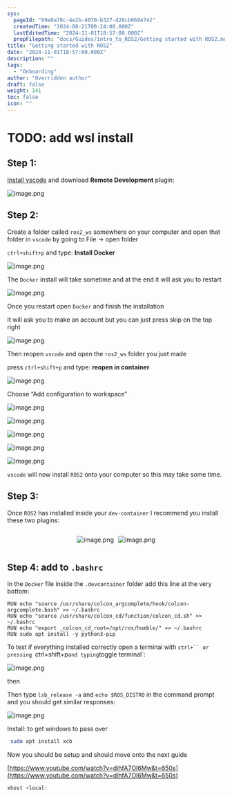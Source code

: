 ```yaml
---
sys:
  pageId: "89e0a78c-4e2b-4070-b327-d28cb0694742"
  createdTime: "2024-08-21T00:24:00.000Z"
  lastEditedTime: "2024-11-01T18:57:00.000Z"
  propFilepath: "docs/Guides/intro_to_ROS2/Getting started with ROS2.md"
title: "Getting started with ROS2"
date: "2024-11-01T18:57:00.000Z"
description: ""
tags:
  - "Onboarding"
author: "Overridden author"
draft: false
weight: 141
toc: false
icon: ""
---
```


# TODO: add wsl install

## Step 1:

[Install vscode](https://code.visualstudio.com/download) and download **Remote Development** plugin:

![image.png](https://prod-files-secure.s3.us-west-2.amazonaws.com/d518164a-d88e-44d1-a4ee-3adb3bd8bce0/efb52993-1881-4a40-b95e-6f020334f022/image.png?X-Amz-Algorithm=AWS4-HMAC-SHA256&X-Amz-Content-Sha256=UNSIGNED-PAYLOAD&X-Amz-Credential=ASIAZI2LB466TNP5V4QB%2F20250218%2Fus-west-2%2Fs3%2Faws4_request&X-Amz-Date=20250218T150820Z&X-Amz-Expires=3600&X-Amz-Security-Token=IQoJb3JpZ2luX2VjEGcaCXVzLXdlc3QtMiJHMEUCIQC4ycnCcuYpNCZQmB%2B%2FSbyertsVN6jZhwewuGFzhd9%2BPQIgfE7667hZDzntzkR1q8OYgLL1i0ZxDBQ7WdxVhLCt5mQqiAQIkP%2F%2F%2F%2F%2F%2F%2F%2F%2F%2FARAAGgw2Mzc0MjMxODM4MDUiDMgD4ZAAhtX%2FFsXO%2BircA00Cev6Z%2BScT%2Bc8cJJKrQjzikZjg2tV13XOwdohDferv4c6Rdq11CIk3mCjYKFZFxly8Z03SqLB1F54%2B%2F5Cj2ShDW5ry3zbCKLkJOS0J61lCoblI2V8BC%2F3kc64lgaWuOD3D%2FWMwuEMKSX4tO6KLKQGqY9fpuCXfiLtkx6TEUX5OLHVMMoI4%2BBlTDVwtrTAFRsCP2J6SWiJT9a6l%2B3yedT%2B9NuInEma7bKnWZl4ZqsUg2Wo8xTlrVL4a3f%2FvjlKiGd0l6MaDhN6QE%2FhKtqvCEhb3UOqDmVSi34Wepn9hCwfSUQwzxwP23DPTzzly7lwTWQb72VKAyv7PHOo8OFi%2B%2BqGnFhZGlC75ErN%2BcFVovpRZA2hy6ZDNBhWGnWxZkWlYRc2a5NxywXzkCG5JzsA3ZIAp6DT%2BttwfqC9F4OUoqmCgBMk1C%2F%2BUA%2BhpGQWXzKA%2FF%2Ba18bi29AKHhzmX9%2BnxysAARm0nTK2e6V868Gn7smi1VaBXl9V0ZvzspPysbcMIsPxPOlLSbllWCOg8O9%2FF8WLdHvW0gKkx3qKIxVwuoYgsGmQUQ2XeTkbnYygnQ1mg9ZbbM990d0Dsb6OnP8paK9VgCgNYxpLngyv7zPQnnVHKfC628W09KBjpyGgUMOKx0r0GOqUBFsDOhrvJS5ZBFLWGWKP450ux%2BENOzj0nAlBZ2ZuQCY2iwgTzYpH3Rup7KIx6tcv%2BqYhpqL6%2FLpE5r%2BY3K1TXlPdbveXLRcM1g043%2BcRDX4uCSucjACncbdUcqL9m0qsYIaiADtTl0akMq9haWW8mExpNgLpQ3RB5p2VSvo8j5QkMoE9jw84HboI5CX8k4iZTs%2FhDWgKODcqERHRVHpiZ8owKAbpV&X-Amz-Signature=b732ecd1c319846b9d3d0dfa3dbc6d9edc446ff982165efb4daa7f72a0e8974a&X-Amz-SignedHeaders=host&x-id=GetObject)

## Step 2:

Create a folder called `ros2_ws` somewhere on your computer and open that folder in `vscode` by going to File → open folder 

`ctrl+shift+p` and type: **Install Docker**

![image.png](https://prod-files-secure.s3.us-west-2.amazonaws.com/d518164a-d88e-44d1-a4ee-3adb3bd8bce0/2269dc0e-1cd5-47ff-bceb-c04ad9b2eab0/image.png?X-Amz-Algorithm=AWS4-HMAC-SHA256&X-Amz-Content-Sha256=UNSIGNED-PAYLOAD&X-Amz-Credential=ASIAZI2LB466TNP5V4QB%2F20250218%2Fus-west-2%2Fs3%2Faws4_request&X-Amz-Date=20250218T150820Z&X-Amz-Expires=3600&X-Amz-Security-Token=IQoJb3JpZ2luX2VjEGcaCXVzLXdlc3QtMiJHMEUCIQC4ycnCcuYpNCZQmB%2B%2FSbyertsVN6jZhwewuGFzhd9%2BPQIgfE7667hZDzntzkR1q8OYgLL1i0ZxDBQ7WdxVhLCt5mQqiAQIkP%2F%2F%2F%2F%2F%2F%2F%2F%2F%2FARAAGgw2Mzc0MjMxODM4MDUiDMgD4ZAAhtX%2FFsXO%2BircA00Cev6Z%2BScT%2Bc8cJJKrQjzikZjg2tV13XOwdohDferv4c6Rdq11CIk3mCjYKFZFxly8Z03SqLB1F54%2B%2F5Cj2ShDW5ry3zbCKLkJOS0J61lCoblI2V8BC%2F3kc64lgaWuOD3D%2FWMwuEMKSX4tO6KLKQGqY9fpuCXfiLtkx6TEUX5OLHVMMoI4%2BBlTDVwtrTAFRsCP2J6SWiJT9a6l%2B3yedT%2B9NuInEma7bKnWZl4ZqsUg2Wo8xTlrVL4a3f%2FvjlKiGd0l6MaDhN6QE%2FhKtqvCEhb3UOqDmVSi34Wepn9hCwfSUQwzxwP23DPTzzly7lwTWQb72VKAyv7PHOo8OFi%2B%2BqGnFhZGlC75ErN%2BcFVovpRZA2hy6ZDNBhWGnWxZkWlYRc2a5NxywXzkCG5JzsA3ZIAp6DT%2BttwfqC9F4OUoqmCgBMk1C%2F%2BUA%2BhpGQWXzKA%2FF%2Ba18bi29AKHhzmX9%2BnxysAARm0nTK2e6V868Gn7smi1VaBXl9V0ZvzspPysbcMIsPxPOlLSbllWCOg8O9%2FF8WLdHvW0gKkx3qKIxVwuoYgsGmQUQ2XeTkbnYygnQ1mg9ZbbM990d0Dsb6OnP8paK9VgCgNYxpLngyv7zPQnnVHKfC628W09KBjpyGgUMOKx0r0GOqUBFsDOhrvJS5ZBFLWGWKP450ux%2BENOzj0nAlBZ2ZuQCY2iwgTzYpH3Rup7KIx6tcv%2BqYhpqL6%2FLpE5r%2BY3K1TXlPdbveXLRcM1g043%2BcRDX4uCSucjACncbdUcqL9m0qsYIaiADtTl0akMq9haWW8mExpNgLpQ3RB5p2VSvo8j5QkMoE9jw84HboI5CX8k4iZTs%2FhDWgKODcqERHRVHpiZ8owKAbpV&X-Amz-Signature=8ec6a145af865a7d33a59350a7257a5684dfa594c276921ce8550ec416ae84a1&X-Amz-SignedHeaders=host&x-id=GetObject)

The `Docker` install will take sometime and at the end it will ask you to restart

![image.png](https://prod-files-secure.s3.us-west-2.amazonaws.com/d518164a-d88e-44d1-a4ee-3adb3bd8bce0/ed233f78-be33-4b1f-b89c-9c346c0e961e/image.png?X-Amz-Algorithm=AWS4-HMAC-SHA256&X-Amz-Content-Sha256=UNSIGNED-PAYLOAD&X-Amz-Credential=ASIAZI2LB466TNP5V4QB%2F20250218%2Fus-west-2%2Fs3%2Faws4_request&X-Amz-Date=20250218T150820Z&X-Amz-Expires=3600&X-Amz-Security-Token=IQoJb3JpZ2luX2VjEGcaCXVzLXdlc3QtMiJHMEUCIQC4ycnCcuYpNCZQmB%2B%2FSbyertsVN6jZhwewuGFzhd9%2BPQIgfE7667hZDzntzkR1q8OYgLL1i0ZxDBQ7WdxVhLCt5mQqiAQIkP%2F%2F%2F%2F%2F%2F%2F%2F%2F%2FARAAGgw2Mzc0MjMxODM4MDUiDMgD4ZAAhtX%2FFsXO%2BircA00Cev6Z%2BScT%2Bc8cJJKrQjzikZjg2tV13XOwdohDferv4c6Rdq11CIk3mCjYKFZFxly8Z03SqLB1F54%2B%2F5Cj2ShDW5ry3zbCKLkJOS0J61lCoblI2V8BC%2F3kc64lgaWuOD3D%2FWMwuEMKSX4tO6KLKQGqY9fpuCXfiLtkx6TEUX5OLHVMMoI4%2BBlTDVwtrTAFRsCP2J6SWiJT9a6l%2B3yedT%2B9NuInEma7bKnWZl4ZqsUg2Wo8xTlrVL4a3f%2FvjlKiGd0l6MaDhN6QE%2FhKtqvCEhb3UOqDmVSi34Wepn9hCwfSUQwzxwP23DPTzzly7lwTWQb72VKAyv7PHOo8OFi%2B%2BqGnFhZGlC75ErN%2BcFVovpRZA2hy6ZDNBhWGnWxZkWlYRc2a5NxywXzkCG5JzsA3ZIAp6DT%2BttwfqC9F4OUoqmCgBMk1C%2F%2BUA%2BhpGQWXzKA%2FF%2Ba18bi29AKHhzmX9%2BnxysAARm0nTK2e6V868Gn7smi1VaBXl9V0ZvzspPysbcMIsPxPOlLSbllWCOg8O9%2FF8WLdHvW0gKkx3qKIxVwuoYgsGmQUQ2XeTkbnYygnQ1mg9ZbbM990d0Dsb6OnP8paK9VgCgNYxpLngyv7zPQnnVHKfC628W09KBjpyGgUMOKx0r0GOqUBFsDOhrvJS5ZBFLWGWKP450ux%2BENOzj0nAlBZ2ZuQCY2iwgTzYpH3Rup7KIx6tcv%2BqYhpqL6%2FLpE5r%2BY3K1TXlPdbveXLRcM1g043%2BcRDX4uCSucjACncbdUcqL9m0qsYIaiADtTl0akMq9haWW8mExpNgLpQ3RB5p2VSvo8j5QkMoE9jw84HboI5CX8k4iZTs%2FhDWgKODcqERHRVHpiZ8owKAbpV&X-Amz-Signature=de7d17e80c09c55da138ffd22708583dc8bfa54e38faca8b22eece0c9643e28b&X-Amz-SignedHeaders=host&x-id=GetObject)

Once you restart open `Docker` and finish the installation

It will ask you to make an account but you can just press skip on the top right

![image.png](https://prod-files-secure.s3.us-west-2.amazonaws.com/d518164a-d88e-44d1-a4ee-3adb3bd8bce0/21010ad9-1659-4fd9-9f59-9932a09b2a3d/image.png?X-Amz-Algorithm=AWS4-HMAC-SHA256&X-Amz-Content-Sha256=UNSIGNED-PAYLOAD&X-Amz-Credential=ASIAZI2LB466TNP5V4QB%2F20250218%2Fus-west-2%2Fs3%2Faws4_request&X-Amz-Date=20250218T150820Z&X-Amz-Expires=3600&X-Amz-Security-Token=IQoJb3JpZ2luX2VjEGcaCXVzLXdlc3QtMiJHMEUCIQC4ycnCcuYpNCZQmB%2B%2FSbyertsVN6jZhwewuGFzhd9%2BPQIgfE7667hZDzntzkR1q8OYgLL1i0ZxDBQ7WdxVhLCt5mQqiAQIkP%2F%2F%2F%2F%2F%2F%2F%2F%2F%2FARAAGgw2Mzc0MjMxODM4MDUiDMgD4ZAAhtX%2FFsXO%2BircA00Cev6Z%2BScT%2Bc8cJJKrQjzikZjg2tV13XOwdohDferv4c6Rdq11CIk3mCjYKFZFxly8Z03SqLB1F54%2B%2F5Cj2ShDW5ry3zbCKLkJOS0J61lCoblI2V8BC%2F3kc64lgaWuOD3D%2FWMwuEMKSX4tO6KLKQGqY9fpuCXfiLtkx6TEUX5OLHVMMoI4%2BBlTDVwtrTAFRsCP2J6SWiJT9a6l%2B3yedT%2B9NuInEma7bKnWZl4ZqsUg2Wo8xTlrVL4a3f%2FvjlKiGd0l6MaDhN6QE%2FhKtqvCEhb3UOqDmVSi34Wepn9hCwfSUQwzxwP23DPTzzly7lwTWQb72VKAyv7PHOo8OFi%2B%2BqGnFhZGlC75ErN%2BcFVovpRZA2hy6ZDNBhWGnWxZkWlYRc2a5NxywXzkCG5JzsA3ZIAp6DT%2BttwfqC9F4OUoqmCgBMk1C%2F%2BUA%2BhpGQWXzKA%2FF%2Ba18bi29AKHhzmX9%2BnxysAARm0nTK2e6V868Gn7smi1VaBXl9V0ZvzspPysbcMIsPxPOlLSbllWCOg8O9%2FF8WLdHvW0gKkx3qKIxVwuoYgsGmQUQ2XeTkbnYygnQ1mg9ZbbM990d0Dsb6OnP8paK9VgCgNYxpLngyv7zPQnnVHKfC628W09KBjpyGgUMOKx0r0GOqUBFsDOhrvJS5ZBFLWGWKP450ux%2BENOzj0nAlBZ2ZuQCY2iwgTzYpH3Rup7KIx6tcv%2BqYhpqL6%2FLpE5r%2BY3K1TXlPdbveXLRcM1g043%2BcRDX4uCSucjACncbdUcqL9m0qsYIaiADtTl0akMq9haWW8mExpNgLpQ3RB5p2VSvo8j5QkMoE9jw84HboI5CX8k4iZTs%2FhDWgKODcqERHRVHpiZ8owKAbpV&X-Amz-Signature=d2d8670954c95ed75df59ba020e1c366cdc88603283c18f3a46138f908d4660d&X-Amz-SignedHeaders=host&x-id=GetObject)

Then reopen `vscode` and open the `ros2_ws` folder you just made

press `ctrl+shift+p` and type: **reopen in container**

![image.png](https://prod-files-secure.s3.us-west-2.amazonaws.com/d518164a-d88e-44d1-a4ee-3adb3bd8bce0/4e93b8c2-41ad-488c-8095-c74205196118/image.png?X-Amz-Algorithm=AWS4-HMAC-SHA256&X-Amz-Content-Sha256=UNSIGNED-PAYLOAD&X-Amz-Credential=ASIAZI2LB466TNP5V4QB%2F20250218%2Fus-west-2%2Fs3%2Faws4_request&X-Amz-Date=20250218T150820Z&X-Amz-Expires=3600&X-Amz-Security-Token=IQoJb3JpZ2luX2VjEGcaCXVzLXdlc3QtMiJHMEUCIQC4ycnCcuYpNCZQmB%2B%2FSbyertsVN6jZhwewuGFzhd9%2BPQIgfE7667hZDzntzkR1q8OYgLL1i0ZxDBQ7WdxVhLCt5mQqiAQIkP%2F%2F%2F%2F%2F%2F%2F%2F%2F%2FARAAGgw2Mzc0MjMxODM4MDUiDMgD4ZAAhtX%2FFsXO%2BircA00Cev6Z%2BScT%2Bc8cJJKrQjzikZjg2tV13XOwdohDferv4c6Rdq11CIk3mCjYKFZFxly8Z03SqLB1F54%2B%2F5Cj2ShDW5ry3zbCKLkJOS0J61lCoblI2V8BC%2F3kc64lgaWuOD3D%2FWMwuEMKSX4tO6KLKQGqY9fpuCXfiLtkx6TEUX5OLHVMMoI4%2BBlTDVwtrTAFRsCP2J6SWiJT9a6l%2B3yedT%2B9NuInEma7bKnWZl4ZqsUg2Wo8xTlrVL4a3f%2FvjlKiGd0l6MaDhN6QE%2FhKtqvCEhb3UOqDmVSi34Wepn9hCwfSUQwzxwP23DPTzzly7lwTWQb72VKAyv7PHOo8OFi%2B%2BqGnFhZGlC75ErN%2BcFVovpRZA2hy6ZDNBhWGnWxZkWlYRc2a5NxywXzkCG5JzsA3ZIAp6DT%2BttwfqC9F4OUoqmCgBMk1C%2F%2BUA%2BhpGQWXzKA%2FF%2Ba18bi29AKHhzmX9%2BnxysAARm0nTK2e6V868Gn7smi1VaBXl9V0ZvzspPysbcMIsPxPOlLSbllWCOg8O9%2FF8WLdHvW0gKkx3qKIxVwuoYgsGmQUQ2XeTkbnYygnQ1mg9ZbbM990d0Dsb6OnP8paK9VgCgNYxpLngyv7zPQnnVHKfC628W09KBjpyGgUMOKx0r0GOqUBFsDOhrvJS5ZBFLWGWKP450ux%2BENOzj0nAlBZ2ZuQCY2iwgTzYpH3Rup7KIx6tcv%2BqYhpqL6%2FLpE5r%2BY3K1TXlPdbveXLRcM1g043%2BcRDX4uCSucjACncbdUcqL9m0qsYIaiADtTl0akMq9haWW8mExpNgLpQ3RB5p2VSvo8j5QkMoE9jw84HboI5CX8k4iZTs%2FhDWgKODcqERHRVHpiZ8owKAbpV&X-Amz-Signature=ef1288f932f1fa3619e00bdd3dda02492377a2cc786775bd0b4e4b32b303c78c&X-Amz-SignedHeaders=host&x-id=GetObject)

Choose “Add configuration to workspace”

![image.png](https://prod-files-secure.s3.us-west-2.amazonaws.com/d518164a-d88e-44d1-a4ee-3adb3bd8bce0/9560b282-5060-4989-ba37-97e7b2c22476/image.png?X-Amz-Algorithm=AWS4-HMAC-SHA256&X-Amz-Content-Sha256=UNSIGNED-PAYLOAD&X-Amz-Credential=ASIAZI2LB466TNP5V4QB%2F20250218%2Fus-west-2%2Fs3%2Faws4_request&X-Amz-Date=20250218T150820Z&X-Amz-Expires=3600&X-Amz-Security-Token=IQoJb3JpZ2luX2VjEGcaCXVzLXdlc3QtMiJHMEUCIQC4ycnCcuYpNCZQmB%2B%2FSbyertsVN6jZhwewuGFzhd9%2BPQIgfE7667hZDzntzkR1q8OYgLL1i0ZxDBQ7WdxVhLCt5mQqiAQIkP%2F%2F%2F%2F%2F%2F%2F%2F%2F%2FARAAGgw2Mzc0MjMxODM4MDUiDMgD4ZAAhtX%2FFsXO%2BircA00Cev6Z%2BScT%2Bc8cJJKrQjzikZjg2tV13XOwdohDferv4c6Rdq11CIk3mCjYKFZFxly8Z03SqLB1F54%2B%2F5Cj2ShDW5ry3zbCKLkJOS0J61lCoblI2V8BC%2F3kc64lgaWuOD3D%2FWMwuEMKSX4tO6KLKQGqY9fpuCXfiLtkx6TEUX5OLHVMMoI4%2BBlTDVwtrTAFRsCP2J6SWiJT9a6l%2B3yedT%2B9NuInEma7bKnWZl4ZqsUg2Wo8xTlrVL4a3f%2FvjlKiGd0l6MaDhN6QE%2FhKtqvCEhb3UOqDmVSi34Wepn9hCwfSUQwzxwP23DPTzzly7lwTWQb72VKAyv7PHOo8OFi%2B%2BqGnFhZGlC75ErN%2BcFVovpRZA2hy6ZDNBhWGnWxZkWlYRc2a5NxywXzkCG5JzsA3ZIAp6DT%2BttwfqC9F4OUoqmCgBMk1C%2F%2BUA%2BhpGQWXzKA%2FF%2Ba18bi29AKHhzmX9%2BnxysAARm0nTK2e6V868Gn7smi1VaBXl9V0ZvzspPysbcMIsPxPOlLSbllWCOg8O9%2FF8WLdHvW0gKkx3qKIxVwuoYgsGmQUQ2XeTkbnYygnQ1mg9ZbbM990d0Dsb6OnP8paK9VgCgNYxpLngyv7zPQnnVHKfC628W09KBjpyGgUMOKx0r0GOqUBFsDOhrvJS5ZBFLWGWKP450ux%2BENOzj0nAlBZ2ZuQCY2iwgTzYpH3Rup7KIx6tcv%2BqYhpqL6%2FLpE5r%2BY3K1TXlPdbveXLRcM1g043%2BcRDX4uCSucjACncbdUcqL9m0qsYIaiADtTl0akMq9haWW8mExpNgLpQ3RB5p2VSvo8j5QkMoE9jw84HboI5CX8k4iZTs%2FhDWgKODcqERHRVHpiZ8owKAbpV&X-Amz-Signature=559f7b9dbecdac8c6fa51a2ced9f3a9e6b0d69319a6c25f78165c85ffee7277a&X-Amz-SignedHeaders=host&x-id=GetObject)

![image.png](https://prod-files-secure.s3.us-west-2.amazonaws.com/d518164a-d88e-44d1-a4ee-3adb3bd8bce0/2ee63f81-886b-48e8-a553-dc6e5eac99e4/image.png?X-Amz-Algorithm=AWS4-HMAC-SHA256&X-Amz-Content-Sha256=UNSIGNED-PAYLOAD&X-Amz-Credential=ASIAZI2LB466TNP5V4QB%2F20250218%2Fus-west-2%2Fs3%2Faws4_request&X-Amz-Date=20250218T150820Z&X-Amz-Expires=3600&X-Amz-Security-Token=IQoJb3JpZ2luX2VjEGcaCXVzLXdlc3QtMiJHMEUCIQC4ycnCcuYpNCZQmB%2B%2FSbyertsVN6jZhwewuGFzhd9%2BPQIgfE7667hZDzntzkR1q8OYgLL1i0ZxDBQ7WdxVhLCt5mQqiAQIkP%2F%2F%2F%2F%2F%2F%2F%2F%2F%2FARAAGgw2Mzc0MjMxODM4MDUiDMgD4ZAAhtX%2FFsXO%2BircA00Cev6Z%2BScT%2Bc8cJJKrQjzikZjg2tV13XOwdohDferv4c6Rdq11CIk3mCjYKFZFxly8Z03SqLB1F54%2B%2F5Cj2ShDW5ry3zbCKLkJOS0J61lCoblI2V8BC%2F3kc64lgaWuOD3D%2FWMwuEMKSX4tO6KLKQGqY9fpuCXfiLtkx6TEUX5OLHVMMoI4%2BBlTDVwtrTAFRsCP2J6SWiJT9a6l%2B3yedT%2B9NuInEma7bKnWZl4ZqsUg2Wo8xTlrVL4a3f%2FvjlKiGd0l6MaDhN6QE%2FhKtqvCEhb3UOqDmVSi34Wepn9hCwfSUQwzxwP23DPTzzly7lwTWQb72VKAyv7PHOo8OFi%2B%2BqGnFhZGlC75ErN%2BcFVovpRZA2hy6ZDNBhWGnWxZkWlYRc2a5NxywXzkCG5JzsA3ZIAp6DT%2BttwfqC9F4OUoqmCgBMk1C%2F%2BUA%2BhpGQWXzKA%2FF%2Ba18bi29AKHhzmX9%2BnxysAARm0nTK2e6V868Gn7smi1VaBXl9V0ZvzspPysbcMIsPxPOlLSbllWCOg8O9%2FF8WLdHvW0gKkx3qKIxVwuoYgsGmQUQ2XeTkbnYygnQ1mg9ZbbM990d0Dsb6OnP8paK9VgCgNYxpLngyv7zPQnnVHKfC628W09KBjpyGgUMOKx0r0GOqUBFsDOhrvJS5ZBFLWGWKP450ux%2BENOzj0nAlBZ2ZuQCY2iwgTzYpH3Rup7KIx6tcv%2BqYhpqL6%2FLpE5r%2BY3K1TXlPdbveXLRcM1g043%2BcRDX4uCSucjACncbdUcqL9m0qsYIaiADtTl0akMq9haWW8mExpNgLpQ3RB5p2VSvo8j5QkMoE9jw84HboI5CX8k4iZTs%2FhDWgKODcqERHRVHpiZ8owKAbpV&X-Amz-Signature=9400a55e9bb5c8b01c05432eb1e6ff5b0320b42d3615499927f897023065b230&X-Amz-SignedHeaders=host&x-id=GetObject)

![image.png](https://prod-files-secure.s3.us-west-2.amazonaws.com/d518164a-d88e-44d1-a4ee-3adb3bd8bce0/ae1580b2-b048-407e-aed9-b584224a7a04/image.png?X-Amz-Algorithm=AWS4-HMAC-SHA256&X-Amz-Content-Sha256=UNSIGNED-PAYLOAD&X-Amz-Credential=ASIAZI2LB466TNP5V4QB%2F20250218%2Fus-west-2%2Fs3%2Faws4_request&X-Amz-Date=20250218T150820Z&X-Amz-Expires=3600&X-Amz-Security-Token=IQoJb3JpZ2luX2VjEGcaCXVzLXdlc3QtMiJHMEUCIQC4ycnCcuYpNCZQmB%2B%2FSbyertsVN6jZhwewuGFzhd9%2BPQIgfE7667hZDzntzkR1q8OYgLL1i0ZxDBQ7WdxVhLCt5mQqiAQIkP%2F%2F%2F%2F%2F%2F%2F%2F%2F%2FARAAGgw2Mzc0MjMxODM4MDUiDMgD4ZAAhtX%2FFsXO%2BircA00Cev6Z%2BScT%2Bc8cJJKrQjzikZjg2tV13XOwdohDferv4c6Rdq11CIk3mCjYKFZFxly8Z03SqLB1F54%2B%2F5Cj2ShDW5ry3zbCKLkJOS0J61lCoblI2V8BC%2F3kc64lgaWuOD3D%2FWMwuEMKSX4tO6KLKQGqY9fpuCXfiLtkx6TEUX5OLHVMMoI4%2BBlTDVwtrTAFRsCP2J6SWiJT9a6l%2B3yedT%2B9NuInEma7bKnWZl4ZqsUg2Wo8xTlrVL4a3f%2FvjlKiGd0l6MaDhN6QE%2FhKtqvCEhb3UOqDmVSi34Wepn9hCwfSUQwzxwP23DPTzzly7lwTWQb72VKAyv7PHOo8OFi%2B%2BqGnFhZGlC75ErN%2BcFVovpRZA2hy6ZDNBhWGnWxZkWlYRc2a5NxywXzkCG5JzsA3ZIAp6DT%2BttwfqC9F4OUoqmCgBMk1C%2F%2BUA%2BhpGQWXzKA%2FF%2Ba18bi29AKHhzmX9%2BnxysAARm0nTK2e6V868Gn7smi1VaBXl9V0ZvzspPysbcMIsPxPOlLSbllWCOg8O9%2FF8WLdHvW0gKkx3qKIxVwuoYgsGmQUQ2XeTkbnYygnQ1mg9ZbbM990d0Dsb6OnP8paK9VgCgNYxpLngyv7zPQnnVHKfC628W09KBjpyGgUMOKx0r0GOqUBFsDOhrvJS5ZBFLWGWKP450ux%2BENOzj0nAlBZ2ZuQCY2iwgTzYpH3Rup7KIx6tcv%2BqYhpqL6%2FLpE5r%2BY3K1TXlPdbveXLRcM1g043%2BcRDX4uCSucjACncbdUcqL9m0qsYIaiADtTl0akMq9haWW8mExpNgLpQ3RB5p2VSvo8j5QkMoE9jw84HboI5CX8k4iZTs%2FhDWgKODcqERHRVHpiZ8owKAbpV&X-Amz-Signature=03b81bbe290b4b869add2ebae5a6263d275b3f22ef9e36473b343fc7b7c0522d&X-Amz-SignedHeaders=host&x-id=GetObject)

![image.png](https://prod-files-secure.s3.us-west-2.amazonaws.com/d518164a-d88e-44d1-a4ee-3adb3bd8bce0/53255b28-f75e-430f-b9e3-c0ac8577e42b/image.png?X-Amz-Algorithm=AWS4-HMAC-SHA256&X-Amz-Content-Sha256=UNSIGNED-PAYLOAD&X-Amz-Credential=ASIAZI2LB466TNP5V4QB%2F20250218%2Fus-west-2%2Fs3%2Faws4_request&X-Amz-Date=20250218T150820Z&X-Amz-Expires=3600&X-Amz-Security-Token=IQoJb3JpZ2luX2VjEGcaCXVzLXdlc3QtMiJHMEUCIQC4ycnCcuYpNCZQmB%2B%2FSbyertsVN6jZhwewuGFzhd9%2BPQIgfE7667hZDzntzkR1q8OYgLL1i0ZxDBQ7WdxVhLCt5mQqiAQIkP%2F%2F%2F%2F%2F%2F%2F%2F%2F%2FARAAGgw2Mzc0MjMxODM4MDUiDMgD4ZAAhtX%2FFsXO%2BircA00Cev6Z%2BScT%2Bc8cJJKrQjzikZjg2tV13XOwdohDferv4c6Rdq11CIk3mCjYKFZFxly8Z03SqLB1F54%2B%2F5Cj2ShDW5ry3zbCKLkJOS0J61lCoblI2V8BC%2F3kc64lgaWuOD3D%2FWMwuEMKSX4tO6KLKQGqY9fpuCXfiLtkx6TEUX5OLHVMMoI4%2BBlTDVwtrTAFRsCP2J6SWiJT9a6l%2B3yedT%2B9NuInEma7bKnWZl4ZqsUg2Wo8xTlrVL4a3f%2FvjlKiGd0l6MaDhN6QE%2FhKtqvCEhb3UOqDmVSi34Wepn9hCwfSUQwzxwP23DPTzzly7lwTWQb72VKAyv7PHOo8OFi%2B%2BqGnFhZGlC75ErN%2BcFVovpRZA2hy6ZDNBhWGnWxZkWlYRc2a5NxywXzkCG5JzsA3ZIAp6DT%2BttwfqC9F4OUoqmCgBMk1C%2F%2BUA%2BhpGQWXzKA%2FF%2Ba18bi29AKHhzmX9%2BnxysAARm0nTK2e6V868Gn7smi1VaBXl9V0ZvzspPysbcMIsPxPOlLSbllWCOg8O9%2FF8WLdHvW0gKkx3qKIxVwuoYgsGmQUQ2XeTkbnYygnQ1mg9ZbbM990d0Dsb6OnP8paK9VgCgNYxpLngyv7zPQnnVHKfC628W09KBjpyGgUMOKx0r0GOqUBFsDOhrvJS5ZBFLWGWKP450ux%2BENOzj0nAlBZ2ZuQCY2iwgTzYpH3Rup7KIx6tcv%2BqYhpqL6%2FLpE5r%2BY3K1TXlPdbveXLRcM1g043%2BcRDX4uCSucjACncbdUcqL9m0qsYIaiADtTl0akMq9haWW8mExpNgLpQ3RB5p2VSvo8j5QkMoE9jw84HboI5CX8k4iZTs%2FhDWgKODcqERHRVHpiZ8owKAbpV&X-Amz-Signature=984a7799bea604f76de7bab2ef6fa076a7f4a7cd8c9d93b715252da0c721abfb&X-Amz-SignedHeaders=host&x-id=GetObject)

![image.png](https://prod-files-secure.s3.us-west-2.amazonaws.com/d518164a-d88e-44d1-a4ee-3adb3bd8bce0/7c562767-5af9-4ffb-97d1-327bcdf4ee00/image.png?X-Amz-Algorithm=AWS4-HMAC-SHA256&X-Amz-Content-Sha256=UNSIGNED-PAYLOAD&X-Amz-Credential=ASIAZI2LB466TNP5V4QB%2F20250218%2Fus-west-2%2Fs3%2Faws4_request&X-Amz-Date=20250218T150820Z&X-Amz-Expires=3600&X-Amz-Security-Token=IQoJb3JpZ2luX2VjEGcaCXVzLXdlc3QtMiJHMEUCIQC4ycnCcuYpNCZQmB%2B%2FSbyertsVN6jZhwewuGFzhd9%2BPQIgfE7667hZDzntzkR1q8OYgLL1i0ZxDBQ7WdxVhLCt5mQqiAQIkP%2F%2F%2F%2F%2F%2F%2F%2F%2F%2FARAAGgw2Mzc0MjMxODM4MDUiDMgD4ZAAhtX%2FFsXO%2BircA00Cev6Z%2BScT%2Bc8cJJKrQjzikZjg2tV13XOwdohDferv4c6Rdq11CIk3mCjYKFZFxly8Z03SqLB1F54%2B%2F5Cj2ShDW5ry3zbCKLkJOS0J61lCoblI2V8BC%2F3kc64lgaWuOD3D%2FWMwuEMKSX4tO6KLKQGqY9fpuCXfiLtkx6TEUX5OLHVMMoI4%2BBlTDVwtrTAFRsCP2J6SWiJT9a6l%2B3yedT%2B9NuInEma7bKnWZl4ZqsUg2Wo8xTlrVL4a3f%2FvjlKiGd0l6MaDhN6QE%2FhKtqvCEhb3UOqDmVSi34Wepn9hCwfSUQwzxwP23DPTzzly7lwTWQb72VKAyv7PHOo8OFi%2B%2BqGnFhZGlC75ErN%2BcFVovpRZA2hy6ZDNBhWGnWxZkWlYRc2a5NxywXzkCG5JzsA3ZIAp6DT%2BttwfqC9F4OUoqmCgBMk1C%2F%2BUA%2BhpGQWXzKA%2FF%2Ba18bi29AKHhzmX9%2BnxysAARm0nTK2e6V868Gn7smi1VaBXl9V0ZvzspPysbcMIsPxPOlLSbllWCOg8O9%2FF8WLdHvW0gKkx3qKIxVwuoYgsGmQUQ2XeTkbnYygnQ1mg9ZbbM990d0Dsb6OnP8paK9VgCgNYxpLngyv7zPQnnVHKfC628W09KBjpyGgUMOKx0r0GOqUBFsDOhrvJS5ZBFLWGWKP450ux%2BENOzj0nAlBZ2ZuQCY2iwgTzYpH3Rup7KIx6tcv%2BqYhpqL6%2FLpE5r%2BY3K1TXlPdbveXLRcM1g043%2BcRDX4uCSucjACncbdUcqL9m0qsYIaiADtTl0akMq9haWW8mExpNgLpQ3RB5p2VSvo8j5QkMoE9jw84HboI5CX8k4iZTs%2FhDWgKODcqERHRVHpiZ8owKAbpV&X-Amz-Signature=7d2b98020f9758debe84e897d9cbc27beeb2907fa0ec046d084177a24b51502f&X-Amz-SignedHeaders=host&x-id=GetObject)

`vscode` will now install `ROS2` onto your computer so this may take some time.

## Step 3:

Once `ROS2` has installed inside your `dev-container` I recommend you install these two plugins:

<div style="display: flex;flex-direction: row; column-gap:10px; max-width: 630px;justify-content: center;">
<div>

![image.png](https://prod-files-secure.s3.us-west-2.amazonaws.com/d518164a-d88e-44d1-a4ee-3adb3bd8bce0/3fc3d550-5a54-4ba1-ba6b-faa01cdb7369/image.png?X-Amz-Algorithm=AWS4-HMAC-SHA256&X-Amz-Content-Sha256=UNSIGNED-PAYLOAD&X-Amz-Credential=ASIAZI2LB466TS3RC4PX%2F20250218%2Fus-west-2%2Fs3%2Faws4_request&X-Amz-Date=20250218T150824Z&X-Amz-Expires=3600&X-Amz-Security-Token=IQoJb3JpZ2luX2VjEGcaCXVzLXdlc3QtMiJHMEUCIFFi8LsMRLfKA4f404im%2BU7Z3EcPbLYlKvWFWlpYDk3xAiEAkIAAOhyuPkBuGCtLRQN2hV7Q5PD%2FyUGolYzsVX8f5OsqiAQIkP%2F%2F%2F%2F%2F%2F%2F%2F%2F%2FARAAGgw2Mzc0MjMxODM4MDUiDPu7Gkmkr3FqVvPTZCrcA6T6%2Fg07KR%2F8VpMUmiW20tNyEi3TTuvnoMrBFyEHa2mfpGZeG%2B1Pbuo5gQWJ86AoMdQYLkgMijsgPvC%2BlFMxw868wabeeOb9g3qhIOwVVtierpuzKnjO9TtOQzbKC3ij%2B6GNh0ukYFFsmSllbcUHCJJyHa6uGe%2FxPwh3c12YszNu53s7nVbsvya3Foyqhjko4T2kSHOGhvPq6MMm%2BSJsdv0qtVzX9zYUrCuzub%2Bm54xgubu6emxjrb4t0AYoSZB3HhgrL74C9VEllpFafOzBQ9LwdzgG%2BEKHhsX1FC1fTPG%2FM2xV3gJNbX6JwHndHhlHP5G7nWbJanBtpqX%2F3Kpnt3A2cJi4bBnnb3a0ELBAYEDEoL5Ac8ZwduEnDviwlnejLcNdTBW63OemsXJR2Slo%2Bsfimc1FD8545Duh1epDeI3%2BktTRNYJmLlUK348UFgbKmcsKsmURCgFRicrrb2AlSMXkx4Nvxyas5DoIREodO0nXbbmvctYb9Ll5XU%2Bydapp9jutdFtWPBiy7wJGGHBw%2BubRO6GkbMJ%2BmsnkxW92PhfukFfWRZRbskGY6RCtBT9tvFdhCX1CDSe6HF0zzS6hLnxbi7X4dvA3igI8TdIJyr%2Bi9szpp%2FrXfEwrBtiBMLWy0r0GOqUBZZ1fN6jCbOgYFBptKD18IYD5NN2IHCEaL7twD%2FRmuTPB45ktSl3AFLK8SGKbHamFsxNJrSOaQTpeZkHwtZOrCUMzVUMfUwxHOnrNC1uyJzKTtrn%2F2whIrodTjsHgTDR0xLaykWqHH%2FXlpB86gpF8JcvtFtyKZRm1lu0sYmiG%2FJHpCjxJwti%2FLLT2KPotpxJXEPuINxBry2CIRzRQQSIlKY1wJBn%2F&X-Amz-Signature=71f5305404b5a49e72abdce9fdcc57f1183596d032fc14b5b95dc26f99c5b1b3&X-Amz-SignedHeaders=host&x-id=GetObject)

</div>
<div>

![image.png](https://prod-files-secure.s3.us-west-2.amazonaws.com/d518164a-d88e-44d1-a4ee-3adb3bd8bce0/d994cc66-13c2-4093-a5a3-f84cf4601a82/image.png?X-Amz-Algorithm=AWS4-HMAC-SHA256&X-Amz-Content-Sha256=UNSIGNED-PAYLOAD&X-Amz-Credential=ASIAZI2LB466ZZNSHU4Y%2F20250218%2Fus-west-2%2Fs3%2Faws4_request&X-Amz-Date=20250218T150824Z&X-Amz-Expires=3600&X-Amz-Security-Token=IQoJb3JpZ2luX2VjEGcaCXVzLXdlc3QtMiJHMEUCIQCxPZr8Ne61744vPM9Hk088akyeyexryiN0LijfhtZFWAIga4JU%2BLRzVJhflFB1E622MgzeIcL9r%2FahS5MdrJtH8uMqiAQIkP%2F%2F%2F%2F%2F%2F%2F%2F%2F%2FARAAGgw2Mzc0MjMxODM4MDUiDKa9Qe%2Fbm1UWSjnihircA9rq5kcLhu0m5Y7V5Mbpo%2BBuwetqR%2FjByKVxBerJo8a%2Ba0VDAMM%2B3eONNWVS2jfe%2BOFylnn2FyOu2t%2FdwK%2B33Yb2NVdX2BxOR1PVSkeKh8TDeTGuJbIcbxzxA9%2BPmaFM%2FfaT1e24u7Sm7icVIYstrajgCeEzsNkCIIquFZqWr%2BzDdoECL18GKOnsKcA0oKugNSDKl66QkUcMrD68ZSYIoqiVMNFiGxsQtNJR4GpBBldbITGYA5CmdrrDN8braKDuBUhT0U79x%2BzoGphPJa1XPBONW%2B36gYG3p05VHmvotFohfitFAsdvfzvbBIxp5w6bJWCsDMamdg7lHCW8fGSI889Nh4enO2AsT6YTTYveQAVGEA8oajgDuVJGcqzSkf2fj1GefzbCsZ3xeGTtS0IvBle0LS7AdgHRJPGlUJUVWeXKXnXvhIqhg0Zfl9s9TR%2FspsBjhJMSgWHQVrku4aiaAIHvG85B2sNs4yCRposWYjiYgG454NZ14vBIBdfHQ2ESqgdzQg77I%2FGyK00j%2FBm9octTDyt6hVLNMzVjeJgTrYapWq7%2BoOAj7MYUkzvLQQ58jYccAcoFRwReXVceHfE1WhjOhJ%2Bobc%2FdleBHu9NkuijS%2F%2FQYl0ChQ5rtvhoMMPax0r0GOqUBjcGCWDBnHdrTcxoEP5dxj1Hm6GMiXP7vWlnBzirh4Hc4R61a1wx1NLLRb070xWyF6a6YhgGHnhJ55RC%2FXD3SbOJyXpzhxnHOvMsWTY54BdCv0pRnPbUPheX5ooywZhatPEYC%2FxTLDm%2B2%2B4TBdpNqbctGT1EijHaC8tf7Z8lKOMlndjOoNFvvLEq9ui8fwTm0iqJEEoVMFyjLFyn0Ieq7337Hh%2B8u&X-Amz-Signature=12e24da98c7c74b287ec706b1799165d1a5cc159927cfbec56b6311f90163797&X-Amz-SignedHeaders=host&x-id=GetObject)

</div>
</div>

## Step 4: add to `.bashrc`

In the `Docker` file inside the `.devcontainer` folder add this line at the very bottom: 

```docker
RUN echo "source /usr/share/colcon_argcomplete/hook/colcon-argcomplete.bash" >> ~/.bashrc
RUN echo "source /usr/share/colcon_cd/function/colcon_cd.sh" >> ~/.bashrc
RUN echo "export _colcon_cd_root=/opt/ros/humble/" >> ~/.bashrc
RUN sudo apt install -y python3-pip 
```

To test if everything installed correctly open a terminal with `ctrl+`` or pressing `ctrl+shift+p` and typing `toggle terminal`:

![image.png](https://prod-files-secure.s3.us-west-2.amazonaws.com/d518164a-d88e-44d1-a4ee-3adb3bd8bce0/6a4943d8-b04e-4c02-9a58-775f3384d1a5/image.png?X-Amz-Algorithm=AWS4-HMAC-SHA256&X-Amz-Content-Sha256=UNSIGNED-PAYLOAD&X-Amz-Credential=ASIAZI2LB466TNP5V4QB%2F20250218%2Fus-west-2%2Fs3%2Faws4_request&X-Amz-Date=20250218T150820Z&X-Amz-Expires=3600&X-Amz-Security-Token=IQoJb3JpZ2luX2VjEGcaCXVzLXdlc3QtMiJHMEUCIQC4ycnCcuYpNCZQmB%2B%2FSbyertsVN6jZhwewuGFzhd9%2BPQIgfE7667hZDzntzkR1q8OYgLL1i0ZxDBQ7WdxVhLCt5mQqiAQIkP%2F%2F%2F%2F%2F%2F%2F%2F%2F%2FARAAGgw2Mzc0MjMxODM4MDUiDMgD4ZAAhtX%2FFsXO%2BircA00Cev6Z%2BScT%2Bc8cJJKrQjzikZjg2tV13XOwdohDferv4c6Rdq11CIk3mCjYKFZFxly8Z03SqLB1F54%2B%2F5Cj2ShDW5ry3zbCKLkJOS0J61lCoblI2V8BC%2F3kc64lgaWuOD3D%2FWMwuEMKSX4tO6KLKQGqY9fpuCXfiLtkx6TEUX5OLHVMMoI4%2BBlTDVwtrTAFRsCP2J6SWiJT9a6l%2B3yedT%2B9NuInEma7bKnWZl4ZqsUg2Wo8xTlrVL4a3f%2FvjlKiGd0l6MaDhN6QE%2FhKtqvCEhb3UOqDmVSi34Wepn9hCwfSUQwzxwP23DPTzzly7lwTWQb72VKAyv7PHOo8OFi%2B%2BqGnFhZGlC75ErN%2BcFVovpRZA2hy6ZDNBhWGnWxZkWlYRc2a5NxywXzkCG5JzsA3ZIAp6DT%2BttwfqC9F4OUoqmCgBMk1C%2F%2BUA%2BhpGQWXzKA%2FF%2Ba18bi29AKHhzmX9%2BnxysAARm0nTK2e6V868Gn7smi1VaBXl9V0ZvzspPysbcMIsPxPOlLSbllWCOg8O9%2FF8WLdHvW0gKkx3qKIxVwuoYgsGmQUQ2XeTkbnYygnQ1mg9ZbbM990d0Dsb6OnP8paK9VgCgNYxpLngyv7zPQnnVHKfC628W09KBjpyGgUMOKx0r0GOqUBFsDOhrvJS5ZBFLWGWKP450ux%2BENOzj0nAlBZ2ZuQCY2iwgTzYpH3Rup7KIx6tcv%2BqYhpqL6%2FLpE5r%2BY3K1TXlPdbveXLRcM1g043%2BcRDX4uCSucjACncbdUcqL9m0qsYIaiADtTl0akMq9haWW8mExpNgLpQ3RB5p2VSvo8j5QkMoE9jw84HboI5CX8k4iZTs%2FhDWgKODcqERHRVHpiZ8owKAbpV&X-Amz-Signature=914d45879a9e7bf6379682d686cea7d9c2c01b62d582dc1742dd3aafe1aaae1a&X-Amz-SignedHeaders=host&x-id=GetObject)

then 

Then type `lsb_release -a` and `echo $ROS_DISTRO` in the command prompt and you should get similar responses:

![image.png](https://prod-files-secure.s3.us-west-2.amazonaws.com/d518164a-d88e-44d1-a4ee-3adb3bd8bce0/3e635dec-a805-4e85-8b9e-d000e5b71a4e/image.png?X-Amz-Algorithm=AWS4-HMAC-SHA256&X-Amz-Content-Sha256=UNSIGNED-PAYLOAD&X-Amz-Credential=ASIAZI2LB466TNP5V4QB%2F20250218%2Fus-west-2%2Fs3%2Faws4_request&X-Amz-Date=20250218T150820Z&X-Amz-Expires=3600&X-Amz-Security-Token=IQoJb3JpZ2luX2VjEGcaCXVzLXdlc3QtMiJHMEUCIQC4ycnCcuYpNCZQmB%2B%2FSbyertsVN6jZhwewuGFzhd9%2BPQIgfE7667hZDzntzkR1q8OYgLL1i0ZxDBQ7WdxVhLCt5mQqiAQIkP%2F%2F%2F%2F%2F%2F%2F%2F%2F%2FARAAGgw2Mzc0MjMxODM4MDUiDMgD4ZAAhtX%2FFsXO%2BircA00Cev6Z%2BScT%2Bc8cJJKrQjzikZjg2tV13XOwdohDferv4c6Rdq11CIk3mCjYKFZFxly8Z03SqLB1F54%2B%2F5Cj2ShDW5ry3zbCKLkJOS0J61lCoblI2V8BC%2F3kc64lgaWuOD3D%2FWMwuEMKSX4tO6KLKQGqY9fpuCXfiLtkx6TEUX5OLHVMMoI4%2BBlTDVwtrTAFRsCP2J6SWiJT9a6l%2B3yedT%2B9NuInEma7bKnWZl4ZqsUg2Wo8xTlrVL4a3f%2FvjlKiGd0l6MaDhN6QE%2FhKtqvCEhb3UOqDmVSi34Wepn9hCwfSUQwzxwP23DPTzzly7lwTWQb72VKAyv7PHOo8OFi%2B%2BqGnFhZGlC75ErN%2BcFVovpRZA2hy6ZDNBhWGnWxZkWlYRc2a5NxywXzkCG5JzsA3ZIAp6DT%2BttwfqC9F4OUoqmCgBMk1C%2F%2BUA%2BhpGQWXzKA%2FF%2Ba18bi29AKHhzmX9%2BnxysAARm0nTK2e6V868Gn7smi1VaBXl9V0ZvzspPysbcMIsPxPOlLSbllWCOg8O9%2FF8WLdHvW0gKkx3qKIxVwuoYgsGmQUQ2XeTkbnYygnQ1mg9ZbbM990d0Dsb6OnP8paK9VgCgNYxpLngyv7zPQnnVHKfC628W09KBjpyGgUMOKx0r0GOqUBFsDOhrvJS5ZBFLWGWKP450ux%2BENOzj0nAlBZ2ZuQCY2iwgTzYpH3Rup7KIx6tcv%2BqYhpqL6%2FLpE5r%2BY3K1TXlPdbveXLRcM1g043%2BcRDX4uCSucjACncbdUcqL9m0qsYIaiADtTl0akMq9haWW8mExpNgLpQ3RB5p2VSvo8j5QkMoE9jw84HboI5CX8k4iZTs%2FhDWgKODcqERHRVHpiZ8owKAbpV&X-Amz-Signature=d9a10a7092f47512e9046dfe057302ad21c9eadbd8a61ac3e1d310239479b32e&X-Amz-SignedHeaders=host&x-id=GetObject)

Install:  to get windows to pass over

```bash
 sudo apt install xcb
```

Now you should be setup and should move onto the next guide 

[https://www.youtube.com/watch?v=dihfA7Ol6Mw&t=650s](https://www.youtube.com/watch?v=dihfA7Ol6Mw&t=650s)

```python
xhost +local:
```
